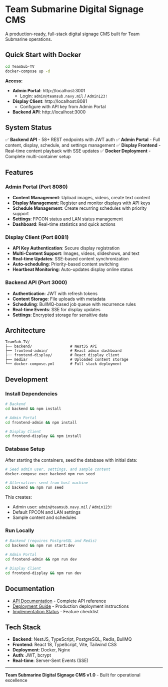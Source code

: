# Team Submarine Digital Signage CMS

A production-ready, full-stack digital signage CMS built for Team Submarine operations.

## Quick Start with Docker

```bash
cd TeamSub-TV
docker-compose up -d
```

**Access:**
- **Admin Portal**: http://localhost:3001
  - Login: `admin@teamsub.navy.mil` / `Admin123!`
- **Display Client**: http://localhost:8081
  - Configure with API key from Admin Portal
- **Backend API**: http://localhost:3000

## System Status

✅ **Backend API** - 58+ REST endpoints with JWT auth
✅ **Admin Portal** - Full content, display, schedule, and settings management
✅ **Display Frontend** - Real-time content playback with SSE updates
✅ **Docker Deployment** - Complete multi-container setup

## Features

### Admin Portal (Port 8080)
- **Content Management**: Upload images, videos, create text content
- **Display Management**: Register and monitor displays with API keys
- **Schedule Management**: Create recurring schedules with priority support
- **Settings**: FPCON status and LAN status management
- **Dashboard**: Real-time statistics and quick actions

### Display Client (Port 8081)
- **API Key Authentication**: Secure display registration
- **Multi-Content Support**: Images, videos, slideshows, and text
- **Real-time Updates**: SSE-based content synchronization
- **Auto-scheduling**: Priority-based content switching
- **Heartbeat Monitoring**: Auto-updates display online status

### Backend API (Port 3000)
- **Authentication**: JWT with refresh tokens
- **Content Storage**: File uploads with metadata
- **Scheduling**: BullMQ-based job queue with recurrence rules
- **Real-time Events**: SSE for display updates
- **Settings**: Encrypted storage for sensitive data

## Architecture

```
TeamSub-TV/
├── backend/                 # NestJS API
├── frontend-admin/          # React admin dashboard
├── frontend-display/        # React display client
├── media/                   # Uploaded content storage
└── docker-compose.yml       # Full stack deployment
```

## Development

### Install Dependencies

```bash
# Backend
cd backend && npm install

# Admin Portal
cd frontend-admin && npm install

# Display Client
cd frontend-display && npm install
```

### Database Setup

After starting the containers, seed the database with initial data:

```bash
# Seed admin user, settings, and sample content
docker-compose exec backend npm run seed

# Alternative: seed from host machine
cd backend && npm run seed
```

This creates:
- Admin user: `admin@teamsub.navy.mil` / `Admin123!`
- Default FPCON and LAN settings
- Sample content and schedules

### Run Locally

```bash
# Backend (requires PostgreSQL and Redis)
cd backend && npm run start:dev

# Admin Portal
cd frontend-admin && npm run dev

# Display Client
cd frontend-display && npm run dev
```

## Documentation

- [API Documentation](backend/API_DOCUMENTATION.md) - Complete API reference
- [Deployment Guide](DEPLOYMENT_GUIDE.md) - Production deployment instructions
- [Implementation Status](IMPLEMENTATION_STATUS.md) - Feature checklist

## Tech Stack

- **Backend**: NestJS, TypeScript, PostgreSQL, Redis, BullMQ
- **Frontend**: React 18, TypeScript, Vite, Tailwind CSS
- **Deployment**: Docker, Nginx
- **Auth**: JWT, bcrypt
- **Real-time**: Server-Sent Events (SSE)

---

**Team Submarine Digital Signage CMS v1.0** - Built for operational excellence
